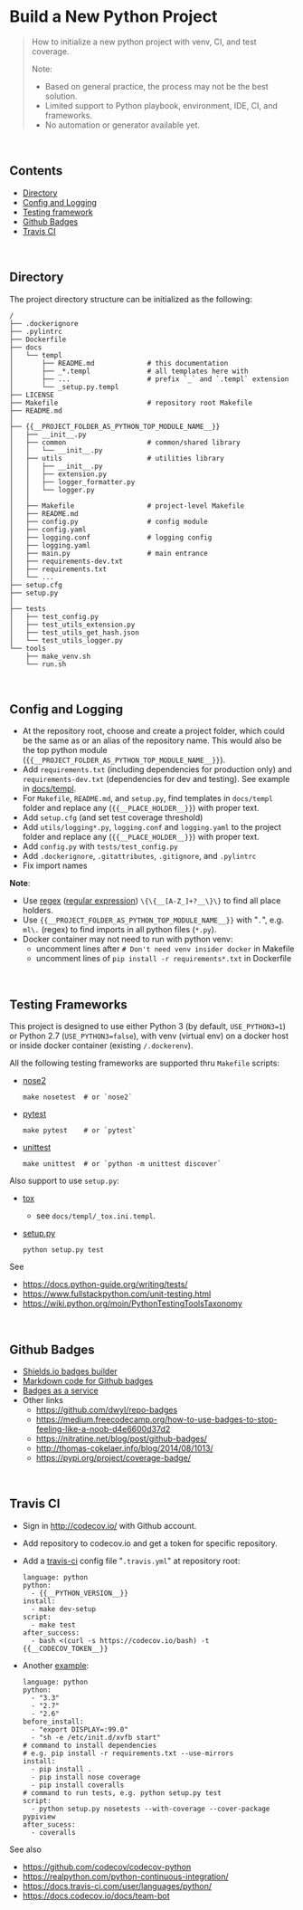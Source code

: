 # Build a New Python Project

> How to initialize a new python project with venv, CI, and test coverage.
>
> Note:
> - Based on general practice, the process may not be the best solution.
> - Limited support to Python playbook, environment, IDE, CI, and frameworks.
> - No automation or generator available yet.


<br/><a name="contents"></a>
## Contents

* [Directory](#tree)
* [Config and Logging](#config-and-logging)
* [Testing framework](#testing)
* [Github Badges](#badges)
* [Travis CI](#travis-ci)


<br/><a name="tree"></a>
## Directory

  The project directory structure can be initialized as the following:

  ```
  /
  ├── .dockerignore
  ├── .pylintrc
  ├── Dockerfile
  ├── docs
  │   └── templ
  │       ├── README.md             # this documentation
  │       ├── _*.templ              # all templates here with
  │       ├── ...                   # prefix `_` and `.templ` extension
  │       └── _setup.py.templ
  ├── LICENSE
  ├── Makefile                      # repository root Makefile
  ├── README.md
  │
  ├── {{__PROJECT_FOLDER_AS_PYTHON_TOP_MODULE_NAME__}}
  │   ├── __init__.py
  │   ├── common                    # common/shared library
  │   │   └── __init__.py
  │   ├── utils                     # utilities library
  │   │   ├── __init__.py
  │   │   ├── extension.py
  │   │   ├── logger_formatter.py
  │   │   └── logger.py
  │   │
  │   ├── Makefile                  # project-level Makefile
  │   ├── README.md
  │   ├── config.py                 # config module
  │   ├── config.yaml
  │   ├── logging.conf              # logging config
  │   ├── logging.yaml
  │   ├── main.py                   # main entrance
  │   ├── requirements-dev.txt
  │   ├── requirements.txt
  │   └── ...
  ├── setup.cfg
  ├── setup.py
  │
  ├── tests
  │   ├── test_config.py
  │   ├── test_utils_extension.py
  │   ├── test_utils_get_hash.json
  │   └── test_utils_logger.py
  └── tools
      ├── make_venv.sh
      └── run.sh
  ```


<br/><a name="config-and-logging"></a>
## Config and Logging

  * At the repository root, choose and create a project folder, which could be
    the same as or an alias of the repository name. This would also be the top
    python module (`{{__PROJECT_FOLDER_AS_PYTHON_TOP_MODULE_NAME__}}`).
  * Add `requirements.txt` (including dependencies for production only)
    and `requirements-dev.txt` (dependencies for dev and testing).
    See example in [docs/templ](../../docs/templ).
  * For `Makefile`, `README.md`, and `setup.py`, find templates in `docs/templ`
    folder and replace any (`{{__PLACE_HOLDER__}}`) with proper text.
  * Add `setup.cfg` (and set test coverage threshold)
  * Add `utils/logging*.py`, `logging.conf` and `logging.yaml` to the project
    folder and replace any (`{{__PLACE_HOLDER__}}`) with proper text.
  * Add `config.py` with `tests/test_config.py`
  * Add `.dockerignore`, `.gitattributes`, `.gitignore`, and `.pylintrc`
  * Fix import names

  **Note**:
  * Use [regex](https://regex101.com/) ([regular expression](https://regexr.com/)) `\{\{__[A-Z_]+?__\}\}` to find all place holders.
  * Use `{{__PROJECT_FOLDER_AS_PYTHON_TOP_MODULE_NAME__}}` with "`.`",
    e.g. `ml\.` (regex) to find imports in all python files (`*.py`).
  * Docker container may not need to run with python venv:
    - uncomment lines after `# Don't need venv insider docker` in Makefile
    - uncomment lines of `pip install -r requirements*.txt` in Dockerfile



<br/><a name="testing"></a>
## Testing Frameworks

  This project is designed to use either Python 3 (by default, `USE_PYTHON3=1`)
  or Python 2.7 (`USE_PYTHON3=false`), with venv (virtual env) on a docker host
  or inside docker container (existing `/.dockerenv`).

  All the following testing frameworks are supported thru `Makefile` scripts:
  * [nose2](https://nose2.readthedocs.io/en/latest/index.html)

    ```
    make nosetest  # or `nose2`
    ```

  * [pytest](https://docs.pytest.org/en/latest/)

    ```
    make pytest    # or `pytest`
    ```

  * [unittest](https://docs.python.org/3/library/unittest.html)

    ```
    make unittest  # or `python -m unittest discover`
    ```

  Also support to use `setup.py`:

  * [tox](http://tox.readthedocs.org/en/latest/examples.html)
    - see `docs/templ/_tox.ini.templ`.

  * [setup.py](https://docs.python.org/3/distutils/setupscript.html)

    ```
    python setup.py test
    ```

  See
  * https://docs.python-guide.org/writing/tests/
  * https://www.fullstackpython.com/unit-testing.html
  * https://wiki.python.org/moin/PythonTestingToolsTaxonomy


<br/><a name="badges"></a>
## Github Badges

  * [Shields.io badges builder](https://shields.io/#/)
  * [Markdown code for Github badges](https://github.com/Naereen/badges)
  * [Badges as a service](https://github.com/badges)
  * Other links
    - https://github.com/dwyl/repo-badges
    - https://medium.freecodecamp.org/how-to-use-badges-to-stop-feeling-like-a-noob-d4e6600d37d2
    - https://nitratine.net/blog/post/github-badges/
    - http://thomas-cokelaer.info/blog/2014/08/1013/
    - https://pypi.org/project/coverage-badge/


<br/><a name="travis-ci"></a>
## Travis CI

  * Sign in http://codecov.io/ with Github account.
  * Add repository to codecov.io and get a token for specific repository.
  * Add a [travis-ci](https://docs.travis-ci.com/user/languages/python/)
    config file "`.travis.yml`" at repository root:

    ```
    language: python
    python:
      - {{__PYTHON_VERSION__}}
    install:
      - make dev-setup
    script:
      - make test
    after_success:
      - bash <(curl -s https://codecov.io/bash) -t {{__CODECOV_TOKEN__}}
    ```
  * Another [example](http://thomas-cokelaer.info/blog/2014/08/1013/):

    ```
    language: python
    python:
      - "3.3"
      - "2.7"
      - "2.6"
    before_install:
      - "export DISPLAY=:99.0"
      - "sh -e /etc/init.d/xvfb start"
    # command to install dependencies
    # e.g. pip install -r requirements.txt --use-mirrors
    install:
      - pip install .
      - pip install nose coverage
      - pip install coveralls
    # command to run tests, e.g. python setup.py test
    script:  
      - python setup.py nosetests --with-coverage --cover-package pypiview
    after_sucess:
      - coveralls
    ```

  See also
  - https://github.com/codecov/codecov-python
  - https://realpython.com/python-continuous-integration/
  - https://docs.travis-ci.com/user/languages/python/
  - https://docs.codecov.io/docs/team-bot
